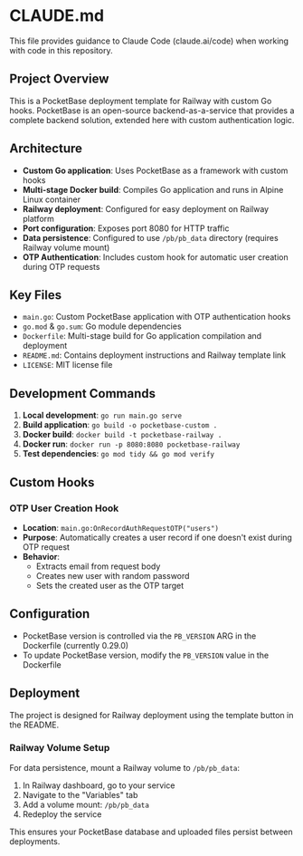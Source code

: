 # CLAUDE.md

This file provides guidance to Claude Code (claude.ai/code) when working with code in this repository.

## Project Overview

This is a PocketBase deployment template for Railway with custom Go hooks. PocketBase is an open-source backend-as-a-service that provides a complete backend solution, extended here with custom authentication logic.

## Architecture

- **Custom Go application**: Uses PocketBase as a framework with custom hooks
- **Multi-stage Docker build**: Compiles Go application and runs in Alpine Linux container
- **Railway deployment**: Configured for easy deployment on Railway platform
- **Port configuration**: Exposes port 8080 for HTTP traffic
- **Data persistence**: Configured to use `/pb/pb_data` directory (requires Railway volume mount)
- **OTP Authentication**: Includes custom hook for automatic user creation during OTP requests

## Key Files

- `main.go`: Custom PocketBase application with OTP authentication hooks
- `go.mod` & `go.sum`: Go module dependencies
- `Dockerfile`: Multi-stage build for Go application compilation and deployment
- `README.md`: Contains deployment instructions and Railway template link
- `LICENSE`: MIT license file

## Development Commands

1. **Local development**: `go run main.go serve`
2. **Build application**: `go build -o pocketbase-custom .`
3. **Docker build**: `docker build -t pocketbase-railway .`
4. **Docker run**: `docker run -p 8080:8080 pocketbase-railway`
5. **Test dependencies**: `go mod tidy && go mod verify`

## Custom Hooks

### OTP User Creation Hook
- **Location**: `main.go:OnRecordAuthRequestOTP("users")`
- **Purpose**: Automatically creates a user record if one doesn't exist during OTP request
- **Behavior**: 
  - Extracts email from request body
  - Creates new user with random password
  - Sets the created user as the OTP target

## Configuration

- PocketBase version is controlled via the `PB_VERSION` ARG in the Dockerfile (currently 0.29.0)
- To update PocketBase version, modify the `PB_VERSION` value in the Dockerfile

## Deployment

The project is designed for Railway deployment using the template button in the README. 

### Railway Volume Setup

For data persistence, mount a Railway volume to `/pb/pb_data`:

1. In Railway dashboard, go to your service
2. Navigate to the "Variables" tab
3. Add a volume mount: `/pb/pb_data`
4. Redeploy the service

This ensures your PocketBase database and uploaded files persist between deployments.